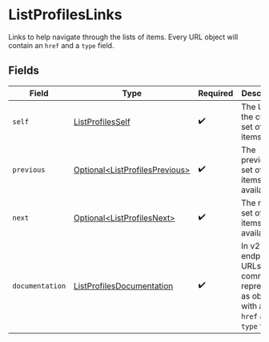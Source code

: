 # ListProfilesLinks

Links to help navigate through the lists of items. Every URL object will contain an `href` and a `type` field.


## Fields

| Field                                                                                      | Type                                                                                       | Required                                                                                   | Description                                                                                |
| ------------------------------------------------------------------------------------------ | ------------------------------------------------------------------------------------------ | ------------------------------------------------------------------------------------------ | ------------------------------------------------------------------------------------------ |
| `self`                                                                                     | [ListProfilesSelf](../../models/operations/ListProfilesSelf.md)                            | :heavy_check_mark:                                                                         | The URL to the current set of items.                                                       |
| `previous`                                                                                 | [Optional\<ListProfilesPrevious>](../../models/operations/ListProfilesPrevious.md)         | :heavy_check_mark:                                                                         | The previous set of items, if available.                                                   |
| `next`                                                                                     | [Optional\<ListProfilesNext>](../../models/operations/ListProfilesNext.md)                 | :heavy_check_mark:                                                                         | The next set of items, if available.                                                       |
| `documentation`                                                                            | [ListProfilesDocumentation](../../models/operations/ListProfilesDocumentation.md)          | :heavy_check_mark:                                                                         | In v2 endpoints, URLs are commonly represented as objects with an `href` and `type` field. |